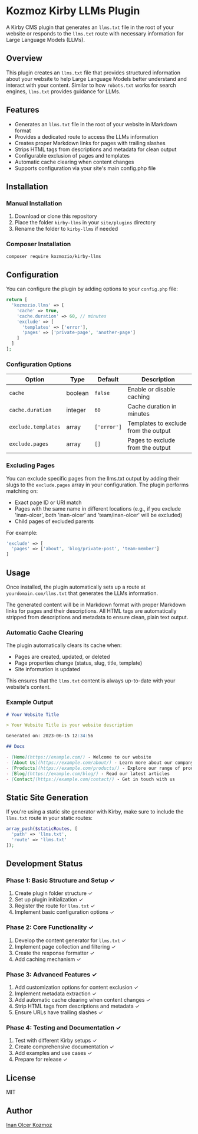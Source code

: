 # Kozmoz Kirby LLMs Plugin

A Kirby CMS plugin that generates an `llms.txt` file in the root of your website or responds to the `llms.txt` route with necessary information for Large Language Models (LLMs).

## Overview

This plugin creates an `llms.txt` file that provides structured information about your website to help Large Language Models better understand and interact with your content. Similar to how `robots.txt` works for search engines, `llms.txt` provides guidance for LLMs.

## Features

- Generates an `llms.txt` file in the root of your website in Markdown format
- Provides a dedicated route to access the LLMs information
- Creates proper Markdown links for pages with trailing slashes
- Strips HTML tags from descriptions and metadata for clean output
- Configurable exclusion of pages and templates
- Automatic cache clearing when content changes
- Supports configuration via your site's main config.php file

## Installation

### Manual Installation

1. Download or clone this repository
2. Place the folder `kirby-llms` in your `site/plugins` directory
3. Rename the folder to `kirby-llms` if needed

### Composer Installation

```bash
composer require kozmozio/kirby-llms
```

## Configuration

You can configure the plugin by adding options to your `config.php` file:

```php
return [
  'kozmozio.llms' => [
    'cache' => true,
    'cache.duration' => 60, // minutes
    'exclude' => [
      'templates' => ['error'],
      'pages' => ['private-page', 'another-page']
    ]
  ]
];
```

### Configuration Options

| Option | Type | Default | Description |
|--------|------|---------|-------------|
| `cache` | boolean | `false` | Enable or disable caching |
| `cache.duration` | integer | `60` | Cache duration in minutes |
| `exclude.templates` | array | `['error']` | Templates to exclude from the output |
| `exclude.pages` | array | `[]` | Pages to exclude from the output |

### Excluding Pages

You can exclude specific pages from the llms.txt output by adding their slugs to the `exclude.pages` array in your configuration. The plugin performs matching on:

- Exact page ID or URI match
- Pages with the same name in different locations (e.g., if you exclude 'inan-olcer', both 'inan-olcer' and 'team/inan-olcer' will be excluded)
- Child pages of excluded parents

For example:
```php
'exclude' => [
  'pages' => ['about', 'blog/private-post', 'team-member']
]
```

## Usage

Once installed, the plugin automatically sets up a route at `yourdomain.com/llms.txt` that generates the LLMs information.

The generated content will be in Markdown format with proper Markdown links for pages and their descriptions. All HTML tags are automatically stripped from descriptions and metadata to ensure clean, plain text output.

### Automatic Cache Clearing

The plugin automatically clears its cache when:
- Pages are created, updated, or deleted
- Page properties change (status, slug, title, template)
- Site information is updated

This ensures that the `llms.txt` content is always up-to-date with your website's content.

### Example Output

```markdown
# Your Website Title

> Your Website Title is your website description

Generated on: 2023-06-15 12:34:56

## Docs

- [Home](https://example.com/) - Welcome to our website
- [About Us](https://example.com/about/) - Learn more about our company and our mission
- [Products](https://example.com/products/) - Explore our range of products
- [Blog](https://example.com/blog/) - Read our latest articles
- [Contact](https://example.com/contact/) - Get in touch with us
```

## Static Site Generation

If you're using a static site generator with Kirby, make sure to include the `llms.txt` route in your static routes:

```php
array_push($staticRoutes, [
  'path' => 'llms.txt', 
  'route' => 'llms.txt'
]);
```

## Development Status

### Phase 1: Basic Structure and Setup ✓

1. Create plugin folder structure ✓
2. Set up plugin initialization ✓
3. Register the route for `llms.txt` ✓
4. Implement basic configuration options ✓

### Phase 2: Core Functionality ✓

1. Develop the content generator for `llms.txt` ✓
2. Implement page collection and filtering ✓
3. Create the response formatter ✓
4. Add caching mechanism ✓

### Phase 3: Advanced Features ✓

1. Add customization options for content exclusion ✓
2. Implement metadata extraction ✓
3. Add automatic cache clearing when content changes ✓
4. Strip HTML tags from descriptions and metadata ✓
5. Ensure URLs have trailing slashes ✓

### Phase 4: Testing and Documentation ✓

1. Test with different Kirby setups ✓
2. Create comprehensive documentation ✓
3. Add examples and use cases ✓
4. Prepare for release ✓

## License

MIT

## Author

[Inan Olcer Kozmoz](https://kozmoz.io)
